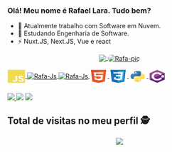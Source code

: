 ### Olá! Meu nome é Rafael Lara. Tudo bem?


- 🔭 Atualmente trabalho com Software em Nuvem.
- 🌱 Estudando Engenharia de Software.
- ⚡ Nuxt.JS, Next.JS, Vue e react



<div align="center">
  <a href="https://github.com/faellm">
  <img align ="center" height="180em" src="https://github-readme-stats.vercel.app/api?username=faellm&show_icons=true&theme=dark&include_all_commits=true&count_private=true"/>
     <img align="center" height= "180em" alt="Rafa-pic" height="150" style="border-radius:50px;" src="https://media.giphy.com/media/RtdRhc7TxBxB0YAsK6/giphy.gif">
    
</div>
  
  <div style="display: inline_block"><br>
  <img align="center" alt="Rafa-Js" height="30" width="40" src="https://raw.githubusercontent.com/devicons/devicon/master/icons/javascript/javascript-plain.svg">
  <img align="center" alt="Rafa-Js" height="30" width="40" src= "https://cdn.jsdelivr.net/gh/devicons/devicon/icons/nodejs/nodejs-original-wordmark.svg">
  <img align="center" alt="Rafa-Js" height="30" width="40" src= "https://cdn.jsdelivr.net/gh/devicons/devicon/icons/amazonwebservices/amazonwebservices-original.svg" />
  <img align="center" alt="Rafa-HTML" height="30" width="40" src="https://raw.githubusercontent.com/devicons/devicon/master/icons/html5/html5-original.svg">
  <img align="center" alt="Rafa-CSS" height="30" width="40" src="https://raw.githubusercontent.com/devicons/devicon/master/icons/css3/css3-original.svg">
  <img align="center" alt="Rafa-Python" height="30" width="40" src="https://raw.githubusercontent.com/devicons/devicon/master/icons/python/python-original.svg">
  <img align="center" alt="Rafa-Csharp" height="30" width="40" src="https://raw.githubusercontent.com/devicons/devicon/master/icons/csharp/csharp-original.svg">
     
</div>
  
 ###
  ###
  
  <div> 
  <a href="https://api.whatsapp.com/send?phone=5541999557262&text=Ol%C3%A1%2C%20vim%20atrav%C3%A9s%20do%20seu%20perfil%20do%20Github.%20Tudo%20bem%3F target="_blank"><img src="https://img.shields.io/badge/WhatsApp-25D366?style=for-the-badge&logo=whatsapp&logoColor=white>"</a>
  <a href="https://www.instagram.com/fael_lm" target="_blank"><img src="https://img.shields.io/badge/-Instagram-%23E4405F?style=for-the-badge&logo=instagram&logoColor=white" target="_blank"></a>
  <a href="https://www.linkedin.com/in/rafael-lara-martins-668402157/" target="_blank"><img src="https://img.shields.io/badge/-LinkedIn-%230077B5?style=for-the-badge&logo=linkedin&logoColor=white" target="_blank"></a> 
 
 
</div>
  
  ## Total de visitas no meu perfil :detective: <br>
 <p align="center"> 
   <img alingn="center" src="https://profile-counter.glitch.me/faellm/count.svg" />
 </p>

